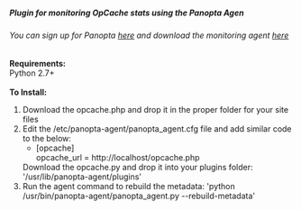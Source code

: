 <h5>Plugin for monitoring OpCache stats using the Panopta Agen</h5>
<h6> You can sign up for Panopta <a href='http://www.panopta.com/'>here</a> and download the monitoring agent <a href='http://answers.panopta.com/how-do-i-install-and-configure-a-panopta-monitoring-agent-v-2/'>here</a></h6>
<strong>Requirements:</strong>
<br />
Python 2.7+
<br />
<br />
<strong>To Install:</strong>
<ol>
<li>Download the opcache.php and drop it in the proper folder for your site files</li>
<li>Edit the /etc/panopta-agent/panopta_agent.cfg file and add similar code to the below:
	<ul><li>[opcache]<br />opcache_url = http://localhost/opcache.php<br /></li></ul>
</li
<li>Download the opcache.py and drop it into your plugins folder: '/usr/lib/panopta-agent/plugins'</li>
<li>Run the agent command to rebuild the metadata: 'python /usr/bin/panopta-agent/panopta_agent.py --rebuild-metadata'</li>
</ol>

